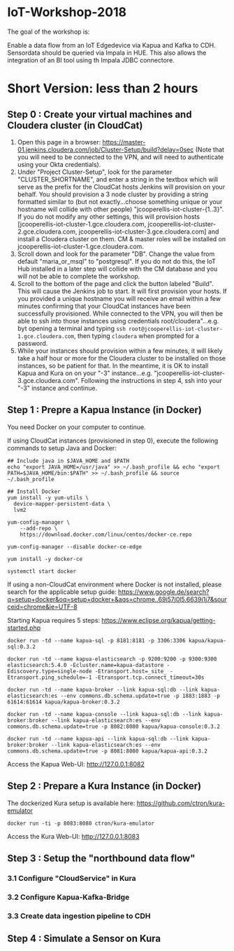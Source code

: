 # IoT-Workshop-2018

The goal of the workshop is:

Enable a data flow from an IoT Edgedevice via Kapua and Kafka to CDH.
Sensordata should be queried via Impala in HUE. This also allows the 
integration of an BI tool using th Impala JDBC connectore.

# Short Version: less than 2 hours 

## Step 0 : Create your virtual machines and Cloudera cluster (in CloudCat)

  1. Open this page in a browser: https://master-01.jenkins.cloudera.com/job/Cluster-Setup/build?delay=0sec (Note that you will need to be connected to the VPN, and will need to authenticate using your Okta credentials).
  2. Under "Project Cluster-Setup", look for the parameter "CLUSTER_SHORTNAME", and enter a string in the textbox which will serve as the prefix for the CloudCat hosts Jenkins will provision on your behalf. You should provision a 3 node cluster by providing a string formatted similar to (but not exactly...choose something unique or your hostname will collide with other people) "jcooperellis-iot-cluster-{1..3}". If you do not modify any other settings, this will provision hosts \[jcooperellis-iot-cluster-1.gce.cloudera.com, jcooperellis-iot-cluster-2.gce.cloudera.com, jcooperellis-iot-cluster-3.gce.cloudera.com\] and install a Cloudera cluster on them. CM & master roles will be installed on jcooperellis-iot-cluster-1.gce.cloudera.com.
  3. Scroll down and look for the parameter "DB". Change the value from default "maria_or_msql" to "postgresql". If you do not do this, the IoT Hub installed in a later step will collide with the CM database and you will not be able to complete the workshop.
  4. Scroll to the bottom of the page and click the button labeled "Build". This will cause the Jenkins job to start. It will first provision your hosts. If you provided a unique hostname you will receive an email within a few minutes confirming that your CloudCat instances have been successfully provisioned. While connected to the VPN, you will then be able to ssh into those instances using credentials root/cloudera"...e.g. byt opening a terminal and typing `ssh root@jcooperellis-iot-cluster-1.gce.cloudera.com`, then typing `cloudera` when prompted for a password.
  5. While your instances should provision within a few minutes, it will likely take a half hour or more for the Cloudera cluster to be installed on those instances, so be patient for that. In the meantime, it is OK to install Kapua and Kura on on your "-3" instance...e.g. "jcooperellis-iot-cluster-3.gce.cloudera.com". Following the instructions in step 4, ssh into your "-3" instance and continue.
  
## Step 1 : Prepre a Kapua Instance (in Docker)
You need Docker on your computer to continue.

If using CloudCat instances (provisioned in step 0), execute the following commands to setup Java and Docker:

```
## Include java in $JAVA_HOME and $PATH
echo "export JAVA_HOME=/usr/java" >> ~/.bash_profile && echo "export PATH=$JAVA_HOME/bin:$PATH" >> ~/.bash_profile && source ~/.bash_profile

## Install Docker
yum install -y yum-utils \
  device-mapper-persistent-data \
  lvm2

yum-config-manager \
    --add-repo \
    https://download.docker.com/linux/centos/docker-ce.repo

yum-config-manager --disable docker-ce-edge

yum install -y docker-ce

systemctl start docker
```

If using a non-CloudCat environment where Docker is not installed, please search for the applicable setup guide:
https://www.google.de/search?q=setup+docker&oq=setup+docker+&aqs=chrome..69i57j0l5.6639j1j7&sourceid=chrome&ie=UTF-8



Starting Kapua requires 5 steps: 
https://www.eclipse.org/kapua/getting-started.php

```
docker run -td --name kapua-sql -p 8181:8181 -p 3306:3306 kapua/kapua-sql:0.3.2

docker run -td --name kapua-elasticsearch -p 9200:9200 -p 9300:9300 elasticsearch:5.4.0 -Ecluster.name=kapua-datastore -Ediscovery.type=single-node -Etransport.host=_site_ -Etransport.ping_schedule=-1 -Etransport.tcp.connect_timeout=30s

docker run -td --name kapua-broker --link kapua-sql:db --link kapua-elasticsearch:es --env commons.db.schema.update=true -p 1883:1883 -p 61614:61614 kapua/kapua-broker:0.3.2

docker run -td --name kapua-console --link kapua-sql:db --link kapua-broker:broker --link kapua-elasticsearch:es --env commons.db.schema.update=true -p 8082:8080 kapua/kapua-console:0.3.2

docker run -td --name kapua-api --link kapua-sql:db --link kapua-broker:broker --link kapua-elasticsearch:es --env commons.db.schema.update=true -p 8081:8080 kapua/kapua-api:0.3.2
```

Access the Kapua Web-UI: http://127.0.0.1:8082

## Step 2 : Prepare a Kura Instance (in Docker)
The dockerized Kura setup is available here: https://github.com/ctron/kura-emulator

```
docker run -ti -p 8083:8080 ctron/kura-emulator
```

Access the Kura Web-UI: http://127.0.0.1:8083

## Step 3 : Setup the "northbound data flow"
### 3.1 Configure "CloudService" in Kura 

### 3.2 Configure Kapua-Kafka-Bridge

### 3.3 Create data ingestion pipeline to CDH

## Step 4 : Simulate a Sensor on Kura

```

 
``` 



